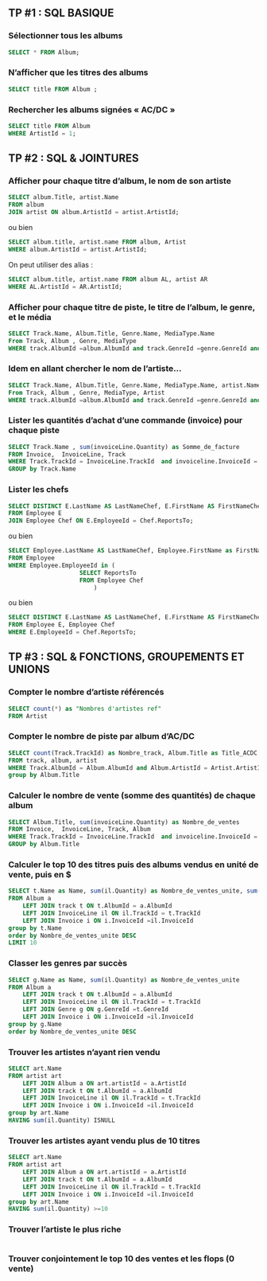 ## TP #1 : SQL BASIQUE

### Sélectionner tous les albums

```sql
SELECT * FROM Album;
```

### N’afficher que les titres des albums
```sql
SELECT title FROM Album ;
```

### Rechercher les albums signées « AC/DC »
```sql
SELECT title FROM Album
WHERE ArtistId = 1;
```

##  TP #2 : SQL & JOINTURES

### Afficher pour chaque titre d’album, le nom de son artiste
```sql
SELECT album.Title, artist.Name
FROM album
JOIN artist ON album.ArtistId = artist.ArtistId;
```

ou bien

```sql
SELECT album.title, artist.name FROM album, Artist
WHERE album.ArtistId = artist.ArtistId;
```

On peut utiliser des alias :

```sql
SELECT album.title, artist.name FROM album AL, artist AR
WHERE AL.ArtistId = AR.ArtistId;
```

### Afficher pour chaque titre de piste, le titre de l’album, le genre, et le média
```sql
SELECT Track.Name, Album.Title, Genre.Name, MediaType.Name 
From Track, Album , Genre, MediaType 
WHERE track.AlbumId =album.AlbumId and track.GenreId =genre.GenreId and track.MediaTypeId =mediatype.MediaTypeId 
```

### Idem en allant chercher le nom de l’artiste…
```sql
SELECT Track.Name, Album.Title, Genre.Name, MediaType.Name, artist.Name 
From Track, Album , Genre, MediaType, Artist
WHERE track.AlbumId =album.AlbumId and track.GenreId =genre.GenreId and track.MediaTypeId =mediatype.MediaTypeId  and album.ArtistId =artist.ArtistId 
```

### Lister les quantités d’achat d’une commande (invoice) pour chaque piste
```sql
SELECT Track.Name , sum(invoiceLine.Quantity) as Somme_de_facture
FROM Invoice,  InvoiceLine, Track
WHERE Track.TrackId = InvoiceLine.TrackId  and invoiceline.InvoiceId = invoice.InvoiceId 
GROUP by Track.Name
```

### Lister les chefs
```sql
SELECT DISTINCT E.LastName AS LastNameChef, E.FirstName AS FirstNameChef
FROM Employee E
JOIN Employee Chef ON E.EmployeeId = Chef.ReportsTo;
```

ou bien 

```sql
SELECT Employee.LastName AS LastNameChef, Employee.FirstName as FirstNameChef
FROM Employee 
WHERE Employee.EmployeeId in (
					SELECT ReportsTo
    				FROM Employee Chef
						)
```

ou bien 

```sql
SELECT DISTINCT E.LastName AS LastNameChef, E.FirstName AS FirstNameChef
FROM Employee E, Employee Chef
WHERE E.EmployeeId = Chef.ReportsTo;
```

## TP #3 : SQL & FONCTIONS, GROUPEMENTS ET UNIONS

### Compter le nombre d’artiste référencés
```sql
SELECT count(*) as "Nombres d'artistes ref"
FROM Artist 
```

### Compter le nombre de piste par album d’AC/DC
```sql
SELECT count(Track.TrackId) as Nombre_track, Album.Title as Title_ACDC
FROM track, album, artist
WHERE Track.AlbumId = Album.AlbumId and Album.ArtistId = Artist.ArtistId and Artist.Name = "AC/DC"
group by Album.Title 
```

### Calculer le nombre de vente (somme des quantités) de chaque album
```sql
SELECT Album.Title, sum(invoiceLine.Quantity) as Nombre_de_ventes
FROM Invoice,  InvoiceLine, Track, Album 
WHERE Track.TrackId = InvoiceLine.TrackId  and invoiceline.InvoiceId = invoice.InvoiceId and Track.AlbumId =Album.AlbumId 
GROUP by Album.Title 
```

###  Calculer le top 10 des titres puis des albums vendus en unité de vente, puis en $
```sql
SELECT t.Name as Name, sum(il.Quantity) as Nombre_de_ventes_unite, sum(il.Quantity*il.UnitPrice) as "calcul_$"
FROM Album a
	LEFT JOIN track t ON t.AlbumId = a.AlbumId
	LEFT JOIN InvoiceLine il ON il.TrackId = t.TrackId
	LEFT JOIN Invoice i ON i.InvoiceId =il.InvoiceId
group by t.Name
order by Nombre_de_ventes_unite DESC 
LIMIT 10
```

### Classer les genres par succès
```sql
SELECT g.Name as Name, sum(il.Quantity) as Nombre_de_ventes_unite
FROM Album a
	LEFT JOIN track t ON t.AlbumId = a.AlbumId
	LEFT JOIN InvoiceLine il ON il.TrackId = t.TrackId
	LEFT JOIN Genre g ON g.GenreId =t.GenreId 
	LEFT JOIN Invoice i ON i.InvoiceId =il.InvoiceId
group by g.Name
order by Nombre_de_ventes_unite DESC 
```

###  Trouver les artistes n’ayant rien vendu

```sql
SELECT art.Name  
FROM artist art
	LEFT JOIN Album a ON art.artistId = a.ArtistId 
	LEFT JOIN track t ON t.AlbumId = a.AlbumId
	LEFT JOIN InvoiceLine il ON il.TrackId = t.TrackId
	LEFT JOIN Invoice i ON i.InvoiceId =il.InvoiceId
group by art.Name
HAVING sum(il.Quantity) ISNULL 
```

### Trouver les artistes ayant vendu plus de 10 titres
```sql
SELECT art.Name  
FROM artist art
	LEFT JOIN Album a ON art.artistId = a.ArtistId 
	LEFT JOIN track t ON t.AlbumId = a.AlbumId
	LEFT JOIN InvoiceLine il ON il.TrackId = t.TrackId
	LEFT JOIN Invoice i ON i.InvoiceId =il.InvoiceId
group by art.Name
HAVING sum(il.Quantity) >=10
```

### Trouver l’artiste le plus riche
```sql

```


### Trouver conjointement le top 10 des ventes et les flops (0 vente)
```sql

```

